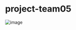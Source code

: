 # project-team05
![image](https://github.com/user-attachments/assets/693a3adf-4b21-41bd-8d96-a0dea12a1eac)
